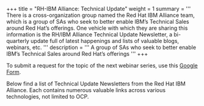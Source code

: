 +++
title = "RH-IBM Alliance: Technical Update"
weight = 1
summary = '''
There is a cross-organization group named the Red Hat IBM Alliance team, which is a group of SAs who seek to better enable IBM’s Technical Sales around Red Hat’s offerings. One vehicle with which they are sharing this information is the RH/IBM Alliance Technical Update Newsletter, a bi-quarterly update full of latest happenings and lists of valuable blogs, webinars, etc.
'''
description = '''
A group of SAs who seek to better enable IBM’s Technical Sales around Red Hat’s offerings
'''
+++

To submit a request for the topic of the next webinar series, use this [Google Form](https://urldefense.proofpoint.com/v2/url?u=https-3A__forms.gle_3eyJ1CAc8AohvPLJ9-3FelqTrackId-3D7ec3df28acd64db8ab8c8a414144b570-26elq-3D5a35b8c2ec124602a59eef6e8ee73700-26elqaid-3D2662-26elqat-3D1-26elqCampaignId-3D1716&d=DwMGaQ&c=jf_iaSHvJObTbx-siA1ZOg&r=Fdwo3c14hBNF-_p7t3_HmA&m=U9zjWjK2Yt-XeFGA_4SW89f80h_nNgssGDxjaFMZyardLwFPhzrCVoFM_kTJq0gT&s=HaXsIFmJw42ChHgLVQxQ5-LQVyvvi5O-NQ9enfYbC00&e=).

Below find a list of Technical Update Newsletters from the Red Hat IBM Alliance. Each contains numerous valuable links across various technologies, not limited to OCP.